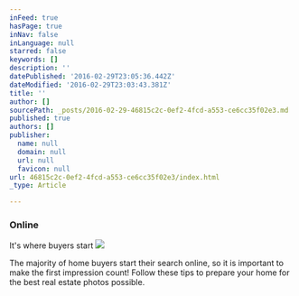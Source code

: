 ```yaml
---
inFeed: true
hasPage: true
inNav: false
inLanguage: null
starred: false
keywords: []
description: ''
datePublished: '2016-02-29T23:05:36.442Z'
dateModified: '2016-02-29T23:03:43.381Z'
title: ''
author: []
sourcePath: _posts/2016-02-29-46815c2c-0ef2-4fcd-a553-ce6cc35f02e3.md
published: true
authors: []
publisher:
  name: null
  domain: null
  url: null
  favicon: null
url: 46815c2c-0ef2-4fcd-a553-ce6cc35f02e3/index.html
_type: Article

---
```

### **Online**  
It's where buyers start
![](https://the-grid-user-content.s3-us-west-2.amazonaws.com/df647e22-f994-4f28-b363-96a777de1ce9.jpg)

The majority of home buyers start their search online, so it is 
important to make the first impression count! Follow these tips to 
prepare your home for the best real estate photos possible.